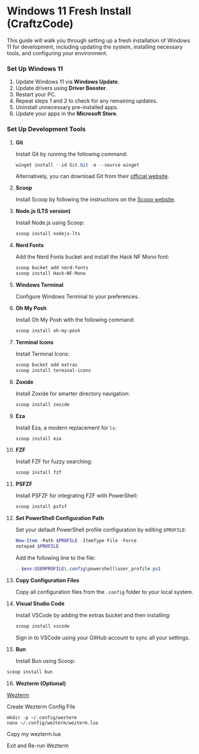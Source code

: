 # Windows 11 Fresh Install (CraftzCode)

This guide will walk you through setting up a fresh installation of Windows 11 for development, including updating the system, installing necessary tools, and configuring your environment.

### Set Up Windows 11
1. Update Windows 11 via **Windows Update**.
2. Update drivers using **Driver Booster**.
3. Restart your PC.
4. Repeat steps 1 and 2 to check for any remaining updates.
5. Uninstall unnecessary pre-installed apps.
6. Update your apps in the **Microsoft Store**.

### Set Up Development Tools
1. **Git**

   Install Git by running the following command:
   ```powershell
   winget install --id Git.Git -e --source winget
   ```
   Alternatively, you can download Git from their [official website](https://git-scm.com/downloads/win).

2. **Scoop**

   Install Scoop by following the instructions on the [Scoop website](https://scoop.sh/#/).

3. **Node.js (LTS version)**

   Install Node.js using Scoop:
   ```powershell
   scoop install nodejs-lts
   ```

4. **Nerd Fonts**

   Add the Nerd Fonts bucket and install the Hack NF Mono font:
   ```powershell
   scoop bucket add nerd-fonts
   scoop install Hack-NF-Mono
   ```

5. **Windows Terminal**

   Configure Windows Terminal to your preferences.

6. **Oh My Posh**

   Install Oh My Posh with the following command:
   ```powershell
   scoop install oh-my-posh
   ```

7. **Terminal Icons**

   Install Terminal Icons:
   ```powershell
   scoop bucket add extras
   scoop install terminal-icons
   ```

8. **Zoxide**

   Install Zoxide for smarter directory navigation:
   ```powershell
   scoop install zoxide
   ```

9. **Eza**

    Install Eza, a modern replacement for `ls`:
   ```powershell
   scoop install eza
   ```

10. **FZF**

    Install FZF for fuzzy searching:
    ```powershell
    scoop install fzf
    ```

11. **PSFZF**

    Install PSFZF for integrating FZF with PowerShell:
    ```powershell
    scoop install psfzf
    ```

12. **Set PowerShell Configuration Path**

    Set your default PowerShell profile configuration by editing `$PROFILE`:
    ```powershell
    New-Item -Path $PROFILE -ItemType File -Force
    notepad $PROFILE
    ```

    Add the following line to the file:
    ```powershell
    . $env:USERPROFILE\.config\powershell\user_profile.ps1
    ```

13. **Copy Configuration Files**

    Copy all configuration files from the `.config` folder to your local system.

14. **Visual Studio Code**

    Install VSCode by adding the extras bucket and then installing:
    ```powershell
    scoop install vscode
    ```

    Sign in to VSCode using your GitHub account to sync all your settings.

15. **Bun**

    Install Bun using Scoop:
   ```powershell
   scoop install bun
   ```

16. **Wezterm (Optional)**

   [Wezterm](https://wezfurlong.org/wezterm/installation.html)

   Create Wezterm Config File
   ```shell
   mkdir -p ~/.config/wezterm
   nano ~/.config/wezterm/wezterm.lua
   ```

   Copy my wezterm.lua

   Exit and Re-run Wezterm
